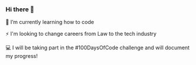 ### Hi there 👋

<p>🌱 I’m currently learning how to code</p>
<p>⚡ I'm looking to change careers from Law to the tech industry</p>
<p>💻 I will be taking part in the #100DaysOfCode challenge and will document my progress!</p>

<!--
**TWardle6/TWardle6** is a ✨ _special_ ✨ repository because its `README.md` (this file) appears on your GitHub profile.

Here are some ideas to get you started:

- 🔭 I’m currently working on ...
- 🌱 I’m currently learning ...
- 👯 I’m looking to collaborate on ...
- 🤔 I’m looking for help with ...
- 💬 Ask me about ...
- 📫 How to reach me: ...
- 😄 Pronouns: ...
- ⚡ Fun fact: ...
-->
